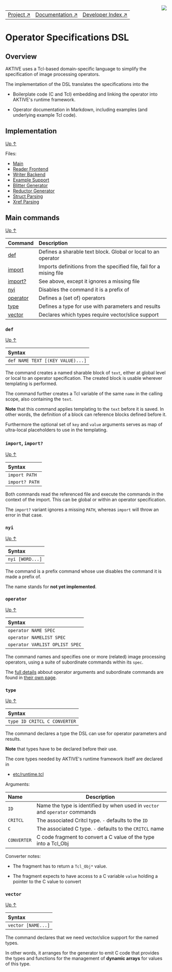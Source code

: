 <img src='../assets/aktive-logo-128.png' style='float:right;'>

||||
|---|---|---|
|[Project ↗](../../README.md)|[Documentation ↗](../index.md)|[Developer Index ↗](index.md)|


# <a name='top'></a> Operator Specifications DSL

## Overview

AKTIVE uses a Tcl-based domain-specific language to simplify the
specification of image processing operators.

The implementation of the DSL translates the specifications into the

  - Boilerplate code (C and Tcl) embedding and linking the operator
    into AKTIVE's runtime framework.

  - Operator documentation in Markdown, including examples
    (and underlying example Tcl code).

## Implementation

[Up ↑](#top)

Files:

  - [Main](/file?ci=trunk&name=support/dsl.tcl)
  - [Reader Frontend](/file?ci=trunk&name=support/reader.tcl)
  - [Writer Backend](/file?ci=trunk&name=support/writer.tcl)
  - [Example Support](/file?ci=trunk&name=support/esupport.tcl)
  - [Blitter Generator](/file?ci=trunk&name=support/blit.tcl)
  - [Reductor Generator](/file?ci=trunk&name=support/reduce.tcl)
  - [Struct Parsing](/file?ci=trunk&name=support/structs.tcl)
  - [Xref Parsing](/file?ci=trunk&name=support/xref.tcl)

## <a name='cmds'></a> Main commands

[Up ↑](#top)

|Command			|Description								|
|:---				|:---									|
|[def](#cmd-def)		|Defines a sharable text block. Global or local to an operator		|
|[import](#cmd-import)		|Imports definitions from the specified file, fail for a mising file	|
|[import?](#cmd-import)		|See above, except it ignores a missing file   	      	       		|
|[nyi](#cmd-nyi)		|Disables the command it is a prefix of					|
|[operator](#cmd-operator)	|Defines a (set of) operators  	      	       	     			|
|[type](#cmd-type)		|Defines a type for use with parameters and results			|
|[vector](#cmd-vector)		|Declares which types require vector/slice support			|

### <a name='cmd-def'></a> `def`

[Up ↑](#cmds)

|Syntax					|
|:---					|
|`def NAME TEXT [(KEY VALUE)...]`	|

The command creates a named sharable block of `text`, either at global
level or local to an operator specification. The created block is
usable wherever templating is performed.

The command further creates a Tcl variable of the same `name` in the
calling scope, also containing the `text`.

__Note__ that this command applies templating to the `text` before it
is saved.  In other words, the definition of a block can reference
blocks defined before it.

Furthermore the optional set of `key` and `value` arguments serves as
map of ultra-local placeholders to use in the templating.

### <a name='cmd-import'></a> `import`, `import?`

[Up ↑](#cmds)

|Syntax		|
|:---		|
|`import PATH`	|
|`import? PATH`	|

Both commands read the referenced file and execute the commands in the
context of the import. This can be global or within an operator
specification.

The `import?` variant ignores a missing `PATH`, whereas `import` will
throw an error in that case.

### <a name='cmd-nyi'></a> `nyi`

[Up ↑](#cmds)

|Syntax			|
|:---			|
|`nyi [WORD...]`	|

The command is a prefix command whose use disables the command it is
made a prefix of.

The name stands for __not yet implemented__.

### <a name='cmd-operator'></a> `operator`

[Up ↑](#cmds)

|Syntax				|
|:---				|
|`operator NAME SPEC`		|
|`operator NAMELIST SPEC`	|
|`operator VARLIST OPLIST SPEC`	|

The command names and specifies one or more (related) image processing
operators, using a suite of subordinate commands within its `spec`.

The [full details](opspec-op.md) abbout operator arguments and
subordinate commands are found in [their own page](opspec-op.md).

### <a name='cmd-type'></a> `type`

[Up ↑](#cmds)

|Syntax				|
|:---				|
|`type ID CRITCL C CONVERTER`	|

The command declares a type the DSL can use for operator parameters and
results.

__Note__ that types have to be declared before their use.

The core types needed by AKTIVE's runtime framework itself are
declared in

  - [etc/runtime.tcl](/file?ci=trunk&name=etc/runtime.tcl)

Arguments:

|Name		|Description									|
|:---		|---										|
|`ID`		|Name the type is identified by when used in `vector` and `operator` commands	|
|`CRITCL`	|The associated Critcl type. `-` defaults to the `ID`				|
|`C`		|The associated C type. `-` defaults to the `CRITCL` name			|
|`CONVERTER`	|C code fragment to convert a C value of the type into a Tcl_Obj		|

Converter notes:

  - The fragment has to return a `Tcl_Obj*` value.

  - The fragment expects to have access to a C variable `value`
    holding a pointer to the C value to convert

### <a name='cmd-vector'></a> `vector`

[Up ↑](#cmds)

|Syntax			|
|:---			|
|`vector [NAME...]`	|

The command declares that we need vector/slice support for the named types.

In other words, it arranges for the generator to emit C code that
provides the types and functions for the management of __dynamic arrays__
for values of this type.
